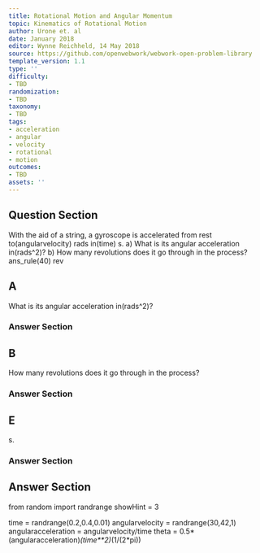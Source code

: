 ```yaml
---
title: Rotational Motion and Angular Momentum
topic: Kinematics of Rotational Motion
author: Urone et. al
date: January 2018
editor: Wynne Reichheld, 14 May 2018
source: https://github.com/openwebwork/webwork-open-problem-library
template_version: 1.1
type: ''
difficulty:
- TBD
randomization:
- TBD
taxonomy:
- TBD
tags:
- acceleration
- angular
- velocity
- rotational
- motion
outcomes:
- TBD
assets: ''
---
```


## Question Section 

With the aid of a string, a gyroscope is accelerated from rest to(angularvelocity) rads in(time) s. 
a) What is its angular acceleration in(rads^2)? 
b) How many revolutions does it go through in the process?
ans_rule(40) rev

## A
What is its angular acceleration in(rads^2)? 
### Answer Section
## B
How many revolutions does it go through in the process?
### Answer Section
## E
s. 
### Answer Section


## Answer Section

from random import randrange
showHint = 3

time = randrange(0.2,0.4,0.01)
angularvelocity = randrange(30,42,1)
angularacceleration = angularvelocity/time
theta = 0.5*(angularacceleration)*(time**2)*(1/(2*pi))